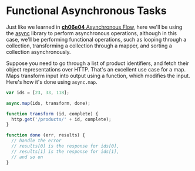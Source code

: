 # Functional Asynchronous Tasks

Just like we learned in [**ch06e04** Asynchronous Flow][1], here we'll be using the [async][2] library to perform asynchronous operations, although in this case, we'll be performing functional operations, such as looping through a collection, transforming a collection through a mapper, and sorting a collection asynchronously.

Suppose you need to go through a list of product identifiers, and fetch their object representations over HTTP. That's an excellent use case for a map. Maps transform input into output using a function, which modifies the input. Here's how it's done using `async.map`.

```js
var ids = [23, 33, 118];

async.map(ids, transform, done);

function transform (id, complete) {
  http.get('/products/' + id, complete);
}

function done (err, results) {
  // handle the error
  // results[0] is the response for ids[0],
  // results[1] is the response for ids[1],
  // and so on
}
```

  [1]: https://github.com/buildfirst/buildfirst/tree/master/ch06/04_async-flow "Asynchronous Flow Control"
  [2]: https://github.com/caolan/async "Async utilities for node and the browser"
